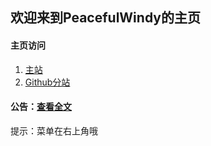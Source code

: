 ## 欢迎来到PeacefulWindy的主页 ##

#### 主页访问 ##
1. [主站](https://www.peacefulwindy.xyz)
2. [Github分站](https://peacefulwindy.github.com)

#### 公告：[查看全文](/blog/公告/关于网站改版.html) ####

提示：菜单在右上角哦